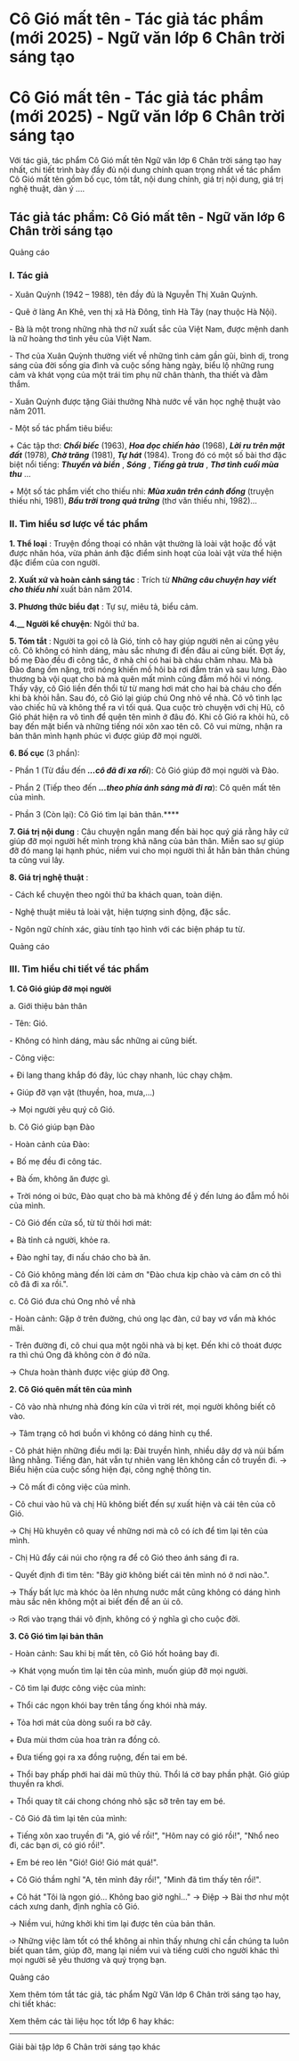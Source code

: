 # Cô Gió mất tên - Tác giả tác phẩm (mới 2025) - Ngữ văn lớp 6 Chân trời sáng tạo

# Cô Gió mất tên - Tác giả tác phẩm (mới 2025) - Ngữ văn lớp 6 Chân trời sáng tạo

Với tác giả, tác phẩm Cô Gió mất tên Ngữ văn lớp 6 Chân trời sáng tạo hay nhất, chi tiết trình bày đầy đủ nội dung chính quan trọng nhất về tác phẩm Cô Gió mất tên gồm bố cục, tóm tắt, nội dung chính, giá trị nội dung, giá trị nghệ thuật, dàn ý ....

## Tác giả tác phẩm: Cô Gió mất tên - Ngữ văn lớp 6 Chân trời sáng tạo

Quảng cáo

### **I. Tác giả**

\- Xuân Quỳnh (1942 – 1988), tên đầy đủ là Nguyễn Thị Xuân Quỳnh.

\- Quê ở làng An Khê, ven thị xã Hà Đông, tỉnh Hà Tây (nay thuộc Hà Nội).

\- Bà là một trong những nhà thơ nữ xuất sắc của Việt Nam, được mệnh danh là nữ hoàng thơ tình yêu của Việt Nam.

\- Thơ của Xuân Quỳnh thường viết về những tình cảm gần gũi, bình dị, trong sáng của đời sống gia đình và cuộc sống hàng ngày, biểu lộ những rung cảm và khát vọng của một trái tim phụ nữ chân thành, tha thiết và đằm thắm.

\- Xuân Quỳnh được tặng Giải thưởng Nhà nước về văn học nghệ thuật vào năm 2011.

\- Một số tác phẩm tiêu biểu:

\+ Các tập thơ: **_Chồi biếc_** (1963), **_Hoa dọc chiến hào_** (1968), **_Lời ru trên mặt đất_** (1978), **_Chờ trăng_** (1981), **_Tự hát_** (1984). Trong đó có một số bài thơ đặc biệt nổi tiếng: **_Thuyền và biển_** , **_Sóng_** , **_Tiếng gà trưa_** , **_Thơ tình cuối mùa thu_** …

\+ Một số tác phẩm viết cho thiếu nhi: **_Mùa xuân trên cánh đồng_** (truyện thiếu nhi, 1981), **_Bầu trời trong quả trứng_** (thơ văn thiếu nhi, 1982)...

### **II. Tìm hiểu sơ lược về tác phẩm**

**1\. Thể loại** : Truyện đồng thoại có nhân vật thường là loài vật hoặc đồ vật được nhân hóa, vừa phản ánh đặc điểm sinh hoạt của loài vật vừa thể hiện đặc điểm của con người.

**2\. Xuất xứ và hoàn cảnh sáng tác** : Trích từ **_Những câu chuyện hay viết cho thiếu nhi_** xuất bản năm 2014.

**3\. Phương thức biểu đạt** : Tự sự, miêu tả, biểu cảm.

**4.__ Người kể chuyện**: Ngôi thứ ba.

**5\. Tóm tắt** : Người ta gọi cô là Gió, tính cô hay giúp người nên ai cũng yêu cô. Cô không có hình dáng, màu sắc nhưng đi đến đâu ai cũng biết. Đợt ấy, bố mẹ Đào đều đi công tắc, ở nhà chỉ có hai bà cháu chăm nhau. Mà bà Đào đang ốm nặng, trời nóng khiến mồ hôi bà rơi đẫm trán và sau lưng. Đào thương bà vội quạt cho bà mà quên mất mình cũng đẫm mồ hôi vì nóng. Thấy vậy, cô Gió liền đến thổi từ từ mang hơi mát cho hai bà cháu cho đến khi bà khỏi hẳn. Sau đó, cô Gió lại giúp chú Ong nhỏ về nhà. Cô vô tình lạc vào chiếc hũ và không thể ra vì tối quá. Qua cuộc trò chuyện với chị Hũ, cô Gió phát hiện ra vô tình để quên tên mình ở đâu đó. Khi cô Gió ra khỏi hũ, cô bay đến mặt biển và những tiếng nói xôn xao tên cô. Cô vui mừng, nhận ra bản thân mình hạnh phúc vì được giúp đỡ mọi người.

**6\. Bố cục** (3 phần): 

\- Phần 1 (Từ đầu đến **_...cô đã đi xa rồi_**): Cô Gió giúp đỡ mọi người và Đào.

\- Phần 2 (Tiếp theo đến **_...theo phía ánh sáng mà đi ra_**): Cô quên mất tên của mình.

\- Phần 3 (Còn lại): Cô Gió tìm lại bản thân.****

**7\. Giá trị nội dung** : Câu chuyện ngắn mang đến bài học quý giá rằng hãy cứ giúp đỡ mọi người hết mình trong khả năng của bản thân. Miễn sao sự giúp đỡ đó mang lại hạnh phúc, niềm vui cho mọi người thì ắt hẳn bản thân chúng ta cũng vui lây.

**8\. Giá trị nghệ thuật** : 

\- Cách kể chuyện theo ngôi thứ ba khách quan, toàn diện.

\- Nghệ thuật miêu tả loài vật, hiện tượng sinh động, đặc sắc.

\- Ngôn ngữ chính xác, giàu tính tạo hình với các biện pháp tu từ.

Quảng cáo

### **III. Tìm hiểu chi tiết về tác phẩm**

**1\. Cô Gió giúp đỡ mọi người**

a. Giới thiệu bản thân

\- Tên: Gió.

\- Không có hình dáng, màu sắc những ai cũng biết.

\- Công việc: 

\+ Đi lang thang khắp đó đây, lúc chạy nhanh, lúc chạy chậm.

\+ Giúp đỡ vạn vật (thuyền, hoa, mưa,…)

→ Mọi người yêu quý cô Gió.

b. Cô Gió giúp bạn Đào

\- Hoàn cảnh của Đào:

\+ Bố mẹ đều đi công tác.

\+ Bà ốm, không ăn được gì.

\+ Trời nóng oi bức, Đào quạt cho bà mà không để ý đến lưng áo đẫm mồ hôi của mình.

\- Cô Gió đến cửa sổ, từ từ thôi hơi mát:

\+ Bà tỉnh cả người, khỏe ra.

\+ Đào nghỉ tay, đi nấu cháo cho bà ăn.

\- Cô Gió không màng đến lời cảm ơn "Đào chưa kịp chào và cảm ơn cô thì cô đã đi xa rồi.".

c. Cô Gió đưa chú Ong nhỏ về nhà

\- Hoàn cảnh: Gặp ở trên đường, chú ong lạc đàn, cứ bay vơ vẩn mà khóc mãi.

\- Trên đường đi, cô chui qua một ngôi nhà và bị kẹt. Đến khi cô thoát được ra thì chú Ong đã không còn ở đó nữa.

→ Chưa hoàn thành được việc giúp đỡ Ong.

**2\. Cô Gió quên mất tên của mình**

\- Cô vào nhà nhưng nhà đóng kín cửa vì trời rét, mọi người không biết cô vào.

→ Tâm trạng cô hơi buồn vì không có dáng hình cụ thể.

\- Cô phát hiện những điều mới lạ: Đài truyền hình, nhiều dây dợ và núi bấm lằng nhằng. Tiếng đàn, hát vẫn tự nhiên vang lên không cần cô truyền đi. → Biểu hiện của cuộc sống hiện đại, công nghệ thông tin. 

→ Cô mất đi công việc của mình.

\- Cô chui vào hũ và chị Hũ không biết đến sự xuất hiện và cái tên của cô Gió.

→ Chị Hũ khuyên cô quay về những nơi mà cô có ích để tìm lại tên của mình.

\- Chị Hũ đẩy cái núi cho rộng ra để cô Gió theo ánh sáng đi ra.

\- Quyết định đi tìm tên: "Bây giờ không biết cái tên mình nó ở nơi nào.".

→ Thấy bất lực mà khóc òa lên nhưng nước mắt cũng không có dáng hình màu sắc nên không một ai biết đến để an ủi cô.

➩ Rơi vào trạng thái vô định, không có ý nghĩa gì cho cuộc đời.

**3\. Cô Gió tìm lại bản thân**

\- Hoàn cảnh: Sau khi bị mất tên, cô Gió hốt hoảng bay đi. 

→ Khát vọng muốn tìm lại tên của mình, muốn giúp đỡ mọi người.

\- Cô tìm lại được công việc của mình:

\+ Thổi các ngọn khói bay trên tầng ống khói nhà máy.

\+ Tỏa hơi mát của dòng suối ra bờ cây.

\+ Đưa mùi thơm của hoa tràn ra đồng cỏ.

\+ Đưa tiếng gọi ra xa đồng ruộng, đến tai em bé.

\+ Thổi bay phấp phới hai dải mũ thủy thủ. Thổi lá cờ bay phần phật. Gió giúp thuyền ra khơi.

\+ Thổi quay tít cái chong chóng nhỏ sặc sỡ trên tay em bé.

\- Cô Gió đã tìm lại tên của mình:

\+ Tiếng xôn xao truyền đi "A, gió về rồi!", "Hôm nay có gió rồi!", "Nhổ neo đi, các bạn ơi, có gió rồi!".

\+ Em bé reo lên "Gió! Gió! Gió mát quá!".

\+ Cô Gió thầm nghĩ "A, tên mình đây rồi!", "Mình đã tìm thấy tên rồi!".

\+ Cô hát "Tôi là ngọn gió... Không bao giờ nghỉ..." → Điệp → Bài thơ như một cách xưng danh, định nghĩa cô Gió.

→ Niềm vui, hứng khởi khi tìm lại được tên của bản thân. 

➩ Những việc làm tốt có thể không ai nhìn thấy nhưng chỉ cần chúng ta luôn biết quan tâm, giúp đỡ, mang lại niềm vui và tiếng cười cho người khác thì mọi người sẽ yêu thương và quý trọng bạn.

Quảng cáo

Xem thêm tóm tắt tác giả, tác phẩm Ngữ Văn lớp 6 Chân trời sáng tạo hay, chi tiết khác:

Xem thêm các tài liệu học tốt lớp 6 hay khác:

* * *

Giải bài tập lớp 6 Chân trời sáng tạo khác
